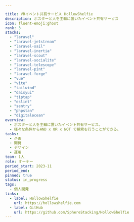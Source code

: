 ```yaml
---

title: VRイベント共有サービス HollowShelfie
description: ポスターと人を主軸に置いたイベント共有サービス
icon: fluent-emoji:ghost
rank: 3
stacks:
  - "laravel"
  - "laravel-jetstream"
  - "laravel-sail"
  - "laravel-inertia"
  - "laravel-scout"
  - "laravel-socialite"
  - "laravel-telescope"
  - "laravel-pint"
  - "laravel-forge"
  - "vue"
  - "vite"
  - "tailwind"
  - "daisyui"
  - "tiptap"
  - "eslint"
  - "sentry"
  - "phpstan"
  - "digitalocean"
overview: 
  - ポスターと人を主軸に置いたイベント共有サービス。
  - 様々な条件からAND x OR x NOT で検索を行うことができる。
tasks:
  - 企画
  - 開発
  - デザイン
  - 運用
team: 1人
role: オーナー
period_start: 2023-11
period_end: 
pinned: true
status: in_progress
tags:
  - 個人開発
links:
  - label: HollowShelfie
    url: https://hollowshelfie.com
  - label: GitHub
    url: https://github.com/SphereStacking/HollowShelfie
---
```


